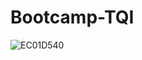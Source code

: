 # Bootcamp-TQI
![EC01D540](https://user-images.githubusercontent.com/68974199/176596222-bc61aa0b-4a5c-4c40-a642-c09b790631a1.jpg)
